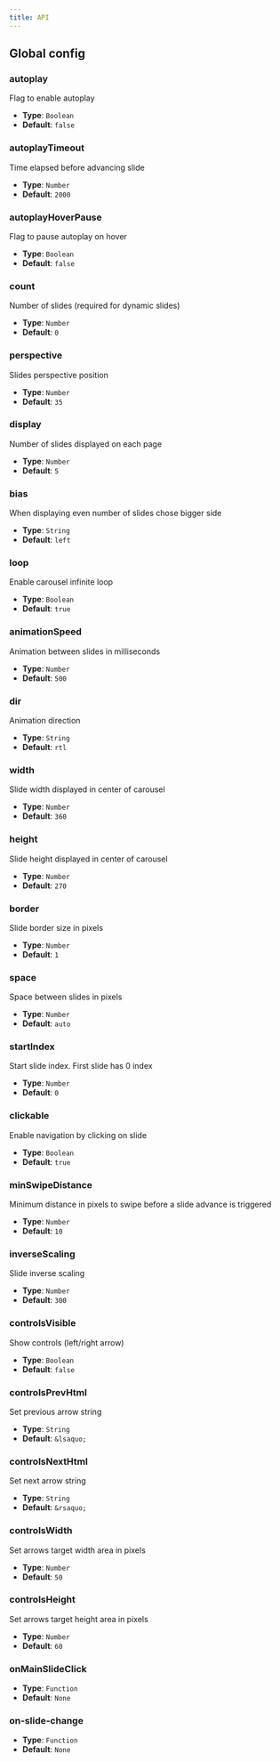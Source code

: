 ```yaml
---
title: API
---
```


## Global config

### autoplay

Flag to enable autoplay

* **Type**: `Boolean`
* **Default**: `false`

### autoplayTimeout

Time elapsed before advancing slide

* **Type**: `Number`
* **Default**: `2000`

### autoplayHoverPause

Flag to pause autoplay on hover

* **Type**: `Boolean`
* **Default**: `false`

### count

Number of slides (required for dynamic slides)

* **Type**: `Number`
* **Default**: `0`

### perspective

Slides perspective position

* **Type**: `Number`
* **Default**: `35`

### display

Number of slides displayed on each page

* **Type**: `Number`
* **Default**: `5`

### bias

When displaying even number of slides chose bigger side

* **Type**: `String`
* **Default**: `left`

### loop

Enable carousel infinite loop

* **Type**: `Boolean`
* **Default**: `true`

### animationSpeed

Animation between slides in milliseconds

* **Type**: `Number`
* **Default**: `500`

### dir

Animation direction 

* **Type**: `String`
* **Default**: `rtl`

### width

Slide width displayed in center of carousel

* **Type**: `Number`
* **Default**: `360`

### height

Slide height displayed in center of carousel

* **Type**: `Number`
* **Default**: `270`

### border

Slide border size in pixels

* **Type**: `Number`
* **Default**: `1`

### space

Space between slides in pixels

* **Type**: `Number`
* **Default**: `auto`

### startIndex

Start slide index. First slide has 0 index

* **Type**: `Number`
* **Default**: `0`

### clickable

Enable navigation by clicking on slide

* **Type**: `Boolean`
* **Default**: `true`

### minSwipeDistance

Minimum distance in pixels to swipe before a slide advance is triggered

* **Type**: `Number`
* **Default**: `10`

### inverseScaling

Slide inverse scaling

* **Type**: `Number`
* **Default**: `300`

### controlsVisible

Show controls (left/right arrow) 

* **Type**: `Boolean`
* **Default**: `false`

### controlsPrevHtml

Set previous arrow string 

* **Type**: `String`
* **Default**: `&lsaquo;`

### controlsNextHtml

Set next arrow string

* **Type**: `String`
* **Default**: `&rsaquo;`

### controlsWidth

Set arrows target width area in pixels

* **Type**: `Number`
* **Default**: `50`

### controlsHeight

Set arrows target height area in pixels

* **Type**: `Number`
* **Default**: `60`


### onMainSlideClick

* **Type**: `Function`
* **Default**: `None`

### on-slide-change

* **Type**: `Function`
* **Default**: `None`
